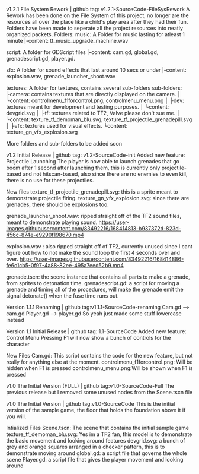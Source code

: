 v1.2.1 File System Rework | github tag: v1.2.1-SourceCode-FileSysRework
A Rework has been done on the File System of this project, no longer are the resources all over the place like a child's play area after they had their fun.
Folders have been made to seperate all the project resources into neatly organized packets.
Folders:
music: A Folder for music lasting for atleast 1 minute
|-content: tf_music_upgrade_machine.wav

script: A folder for GDScript files
|-content: cam.gd, global.gd, grenadescript.gd, player.gd.

sfx: A folder for sound effects that last around 10 secs or under
|-content: explosion.wav, grenade_launcher_shoot.wav

textures: A folder for textures, contains several sub-folders
sub-folders:
├camera: contains textures that are directly displayed on the camera.
│  └content: controlmenu_f1forcontrol.png, controlmenu_menu.png
│
├dev: textures meant for development and testing purposes.
│  └content: devgrid.svg
│
├tf: textures related to TF2, Valve please don't sue me.
│ └content: texture_tf_demoman_blu.svg, texture_tf_projectile_grenadepill.svg
│
├vfx: textures used for visual effects.
   └content: texture_gn_vfx_explosion.svg

More folders and sub-folders to be added soon

v1.2 Initial Release | github tag: v1.2-SourceCode-init
Added new feature: Projectile Launching
The player is now able to launch grenades that go boom after 1 second after launching them, this is currently only projectile-based
and not hitscan-based, also since there are no enemies to even kill, there is no use for these projectiles.

New files
texture_tf_projectile_grenadepill.svg: this is a sprite meant to demonstrate projectile firing.
texture_gn_vfx_explosion.svg: since there are grenades, there should be explosions too.

grenade_launcher_shoot.wav: ripped straight off of the TF2 sound files, meant to demonstrate playing sound.
https://user-images.githubusercontent.com/83492216/168414813-b937372d-823d-456c-874e-e9290f198670.mp4

explosion.wav : also ripped straight off of TF2, currently unused since I cant figure out how to not make the sound loop the first 4 seconds over and over.
https://user-images.githubusercontent.com/83492216/168414886-fe6c1cb5-0f97-4a88-82ee-495a7eed52b9.mp4

grenade.tscn: the scene instance that contains all parts to make a grenade, from sprites to detonation time.
grenadescript.gd: a script for moving a grenade and timing all of the procedures, will make the grenade emit the signal detonate() when the fuse time runs out.

Version 1.1.1 Renaming | github tag:v1.1.1-SourceCode-renaming
Cam.gd --> cam.gd
Player.gd --> player.gd
So yeah just made some stuff lowercase instead

Version 1.1 Initial Release | github tag: 1.1-SourceCode
Added new feature: Control Menu
Pressing F1 will now show a bunch of controls for the character

New Files
Cam.gd: This script contains the code for the new feature, but not really for anything else at the moment.
controlmenu_f1forcontrol.png: Will be hidden when F1 is pressed
controlmenu_menu.png:Will be shown when F1 is pressed

v1.0 The Initial Version (FULL) | github tag:v1.0-SourceCode-Full
The previous release but I removed some unused nodes from the Scene.tscn file

v1.0 The Initial Version | github tag:v1.0-SourceCode
This is the initial version of the sample game, the floor that holds the foundation above it if you will.

Intialized Files
Scene.tscn: The scene that contains the initial sample game
texture_tf_demoman_blu.svg: Yes im a TF2 fan, this model is to demonstrate the basic movement and looking around features
devgrid.svg: a bunch of grey and orange squares arranged in a checker pattern, this is to demonstrate moving around
global.gd: a script file that governs the whole scene
Player.gd: a script file that gives the player movement and looking around